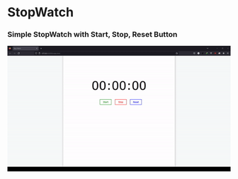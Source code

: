 # StopWatch

### Simple StopWatch with Start, Stop, Reset Button

![Stop Watch GIF](statics/Stop%20watch.gif)
